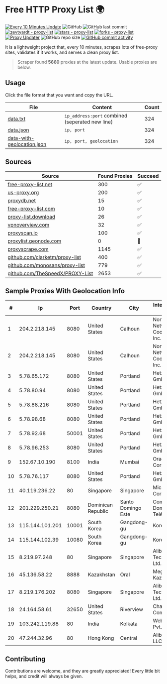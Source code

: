 
# Free HTTP Proxy List 🌍

[![Every 10 Minutes Update](https://github.com/mertguvencli/http-proxy-list/actions/workflows/main.yml/badge.svg?branch=main)](https://github.com/mertguvencli/http-proxy-list/actions/workflows/main.yml)
![GitHub](https://img.shields.io/github/license/mertguvencli/http-proxy-list)
![GitHub last commit](https://img.shields.io/github/last-commit/mertguvencli/http-proxy-list)
[![zevtyardt - proxy-list](https://img.shields.io/static/v1?label=zevtyardt&message=proxy-list&color=blue&logo=github)](https://github.com/zevtyardt/proxy-list "Go to GitHub repo")
[![stars - proxy-list](https://img.shields.io/github/stars/zevtyardt/proxy-list?style=social)](https://github.com/zevtyardt/proxy-list)
[![forks - proxy-list](https://img.shields.io/github/forks/zevtyardt/proxy-list?style=social)](https://github.com/zevtyardt/proxy-list)
[![Proxy Updater](https://github.com/zevtyardt/proxy-list/workflows/Proxy%20Updater/badge.svg)](https://github.com/zevtyardt/proxy-list/actions?query=workflow:"Proxy+Updater")
![GitHub repo size](https://img.shields.io/github/repo-size/zevtyardt/proxy-list)
[![GitHub commit activity](https://img.shields.io/github/commit-activity/m/zevtyardt/proxy-list?logo=commits)](https://github.com/zevtyardt/proxy-list/commits/main)

It is a lightweight project that, every 10 minutes, scrapes lots of free-proxy sites, validates if it works, and serves a clean proxy list.

> Scraper found **5660** proxies at the latest update. Usable proxies are below.

## Usage

Click the file format that you want and copy the URL.

|File|Content|Count|
|----|-------|-----|
|[data.txt](https://raw.githubusercontent.com/mertguvencli/http-proxy-list/main/proxy-list/data.txt)|`ip_address:port` combined (seperated new line)|324|
|[data.json](https://raw.githubusercontent.com/mertguvencli/http-proxy-list/main/proxy-list/data.json)|`ip, port`|324|
|[data-with-geolocation.json](https://raw.githubusercontent.com/mertguvencli/http-proxy-list/main/proxy-list/data-with-geolocation.json)|`ip, port, geolocation`|324|

## Sources

|Source|Found Proxies|Succeed|
|------|-------------|-------|
|[free-proxy-list.net](https://free-proxy-list.net)|300|✅|
|[us-proxy.org](https://www.us-proxy.org)|200|✅|
|[proxydb.net](http://proxydb.net)|15|✅|
|[free-proxy-list.com](https://free-proxy-list.com/?page=&port=&type%5B%5D=http&type%5B%5D=https&up_time=0&search=Search)|10|✅|
|[proxy-list.download](https://www.proxy-list.download/HTTP)|26|✅|
|[vpnoverview.com](https://vpnoverview.com/privacy/anonymous-browsing/free-proxy-servers)|32|✅|
|[proxyscan.io](https://www.proxyscan.io)|100|✅|
|[proxylist.geonode.com](https://proxylist.geonode.com/api/proxy-list?limit=300&page=1&sort_by=lastChecked&sort_type=desc&protocols=http,https)|0|🚫|
|[proxyscrape.com](https://api.proxyscrape.com/v2/?request=displayproxies&protocol=http&timeout=10000&country=all&ssl=all&anonymity=all)|1145|✅|
|[github.com/clarketm/proxy-list](https://raw.githubusercontent.com/clarketm/proxy-list/master/proxy-list-raw.txt)|400|✅|
|[github.com/monosans/proxy-list](https://raw.githubusercontent.com/monosans/proxy-list/main/proxies/http.txt)|779|✅|
|[github.com/TheSpeedX/PROXY-List](https://raw.githubusercontent.com/TheSpeedX/PROXY-List/master/http.txt)|2653|✅|


## Sample Proxies With Geolocation Info

|#|Ip|Port|Country|City|Internet Service Provider|
|-|--|----|-------|----|-------------------------|
|1|204.2.218.145|8080|United States|Calhoun|North Georgia Network Cooperative, Inc.|
|2|204.2.218.145|8080|United States|Calhoun|North Georgia Network Cooperative, Inc.|
|3|5.78.65.172|8080|United States|Portland|Hetzner Online GmbH|
|4|5.78.80.94|8080|United States|Portland|Hetzner Online GmbH|
|5|5.78.88.216|8080|United States|Portland|Hetzner Online GmbH|
|6|5.78.98.68|8080|United States|Portland|Hetzner Online GmbH|
|7|5.78.92.68|50001|United States|Portland|Hetzner Online GmbH|
|8|5.78.96.253|8080|United States|Portland|Hetzner Online GmbH|
|9|152.67.10.190|8100|India|Mumbai|Oracle Corporation|
|10|5.78.76.117|8080|United States|Portland|Hetzner Online GmbH|
|11|40.119.236.22|80|Singapore|Singapore|Microsoft Corporation|
|12|201.229.250.21|8080|Dominican Republic|Santo Domingo Este|Compañía Dominicana de Teléfonos S. A.|
|13|115.144.101.201|10001|South Korea|Gangdong-gu|Korea Telecom|
|14|115.144.102.39|10080|South Korea|Gangdong-gu|Korea Telecom|
|15|8.219.97.248|80|Singapore|Singapore|Alibaba (US) Technology Co., Ltd.|
|16|45.136.58.22|8888|Kazakhstan|Oral|Megahost Kazakhstan TOO|
|17|8.219.176.202|8080|Singapore|Singapore|Alibaba (US) Technology Co., Ltd.|
|18|24.164.58.61|32650|United States|Riverview|Charter Communications|
|19|103.242.119.88|80|India|Kolkata|Web Werks India Pvt. Ltd.|
|20|47.244.32.96|80|Hong Kong|Central|Alibaba.com LLC|



## Contributing

Contributions are welcome, and they are greatly appreciated! Every
little bit helps, and credit will always be given.

